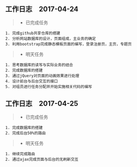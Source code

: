 ## 工作日志　2017-04-24
>* 已完成任务

    1. 完成github共享仓库的搭建
    2. 分析网站数据库的设计，页面组成，主业务的确定
    3. 利用bootstrap完成静态模板页面的编写，登录注册页，主页，专题页
    
>* 明天任务

    1. 思考数据库的读写与实际业务的结合
    2. 完成数据库的搭建
    3. 通过jQuery对页面的动画效果进行处理
    4. 设计前台与后台交互的接口
    5. 对组员进行任务分配并开始实施相关代码的编写

## 工作日志　2017-04-25
>* 已完成任务

    1. 完成数据库的搭建
    2. 完成后台50%的路由

>* 明天任务

    1. 继续完成路由
    2. 通过ajax完成页面与后台的无刷新交互
